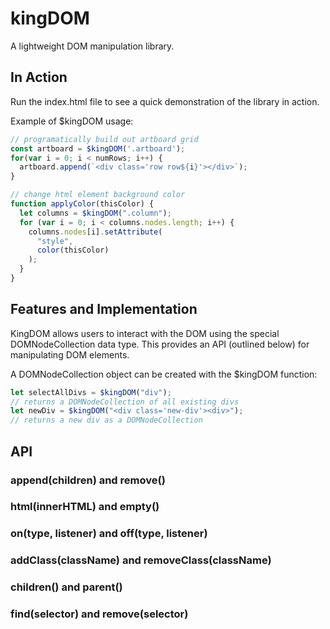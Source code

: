 # kingDOM
A lightweight DOM manipulation library.

## In Action
Run the index.html file to see a quick demonstration of the library in action.

Example of $kingDOM usage:
```javascript
// programatically build out artboard grid
const artboard = $kingDOM('.artboard');
for(var i = 0; i < numRows; i++) {
  artboard.append(`<div class='row row${i}'></div>`);
}
```

```javascript
// change html element background color
function applyColor(thisColor) {
  let columns = $kingDOM(".column");
  for (var i = 0; i < columns.nodes.length; i++) {
    columns.nodes[i].setAttribute(
      "style",
      color(thisColor)
    );
  }
}
```

## Features and Implementation
KingDOM allows users to interact with the DOM using the special DOMNodeCollection data type. This provides an API (outlined below) for manipulating DOM elements.

A DOMNodeCollection object can be created with the $kingDOM function:
```javascript
let selectAllDivs = $kingDOM("div");
// returns a DOMNodeCollection of all existing divs
let newDiv = $kingDOM("<div class='new-div'><div>");
// returns a new div as a DOMNodeCollection
```

## API
### append(children) and remove()

### html(innerHTML) and empty()

### on(type, listener) and off(type, listener)

### addClass(className) and removeClass(className)

### children() and parent()

### find(selector) and remove(selector)
